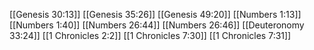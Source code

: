 [[Genesis 30:13]]
[[Genesis 35:26]]
[[Genesis 49:20]]
[[Numbers 1:13]]
[[Numbers 1:40]]
[[Numbers 26:44]]
[[Numbers 26:46]]
[[Deuteronomy 33:24]]
[[1 Chronicles 2:2]]
[[1 Chronicles 7:30]]
[[1 Chronicles 7:31]]
